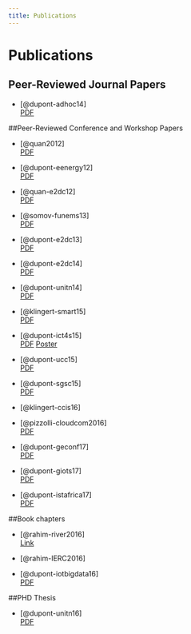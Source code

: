 ```yaml
---
title: Publications
---
```


# Publications

## Peer-Reviewed Journal Papers

-   [@dupont-adhoc14]    
    [PDF](/docs/ADHOC14.pdf)

##Peer-Reviewed Conference and Workshop Papers

-   [@quan2012]    
    [PDF](/docs/ISCIS11.pdf)

-   [@dupont-eenergy12]    
    [PDF](/docs/EENERGY12.pdf)

-   [@quan-e2dc12]    
    [PDF](/docs/E2DC12.pdf)

-   [@somov-funems13]    
    [PDF](/docs/FUNEMS13.pdf)

-   [@dupont-e2dc13]    
    [PDF](/docs/E2DC13.pdf)

-   [@dupont-e2dc14]    
    [PDF](/docs/E2DC14.pdf)

-   [@dupont-unitn14]    
    [PDF](/docs/PHDProposal.pdf)

-   [@klingert-smart15]    
    [PDF](/docs/SMART15.pdf)

-   [@dupont-ict4s15]     
    [PDF](/docs/ICT4S15.pdf)
    [Poster](/docs/ICT4SPosterA0.pdf)

-   [@dupont-ucc15]    
    [PDF](/docs/UCC15.pdf)

-   [@dupont-sgsc15]    
    [PDF](/docs/SGSC15.pdf)

-   [@klingert-ccis16]    

-   [@pizzolli-cloudcom2016]    
    [PDF](/bibliography/files/Paas4IoT_cloudcom_CR.pdf)

-   [@dupont-geconf17]    
    [PDF](/bibliography/files/GECONF17.pdf)

-   [@dupont-giots17]    
    [PDF](/bibliography/files/GIOTS17.pdf)

-   [@dupont-istafrica17]    
    [PDF](/bibliography/files/ISTAFRICA17.pdf)

##Book chapters

-   [@rahim-river2016]    
    [Link](http://www.riverpublishers.com/book_details.php?book_id=364)

-   [@rahim-IERC2016]    

-   [@dupont-iotbigdata16]    
    [PDF](/bibliography/files/dupont-iotbigdata2016.pdf)

##PHD Thesis

-   [@dupont-unitn16]    
    [PDF](/bibliography/files/cdupont-thesis.pdf)
